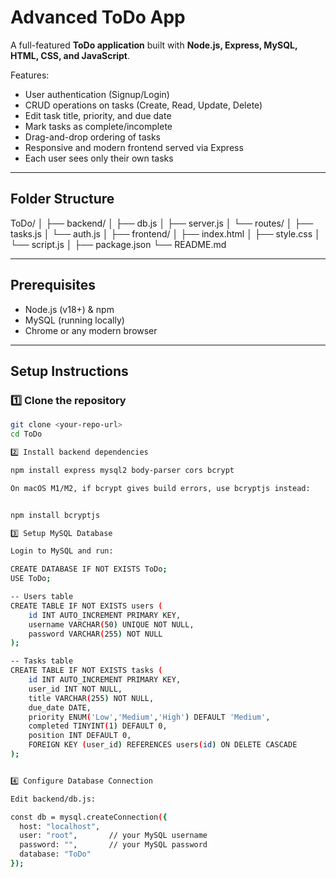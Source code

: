 # Advanced ToDo App

A full-featured **ToDo application** built with **Node.js, Express, MySQL, HTML, CSS, and JavaScript**.  

Features:  
- User authentication (Signup/Login)  
- CRUD operations on tasks (Create, Read, Update, Delete)  
- Edit task title, priority, and due date  
- Mark tasks as complete/incomplete  
- Drag-and-drop ordering of tasks  
- Responsive and modern frontend served via Express  
- Each user sees only their own tasks  

---

## Folder Structure

ToDo/
│
├── backend/
│   ├── db.js
│   ├── server.js
│   └── routes/
│       ├── tasks.js
│       └── auth.js
│
├── frontend/
│   ├── index.html
│   ├── style.css
│   └── script.js
│
├── package.json
└── README.md

---

## Prerequisites

- Node.js (v18+) & npm  
- MySQL (running locally)  
- Chrome or any modern browser  

---

## Setup Instructions

### 1️⃣ Clone the repository
```bash
git clone <your-repo-url>
cd ToDo

2️⃣ Install backend dependencies

npm install express mysql2 body-parser cors bcrypt

On macOS M1/M2, if bcrypt gives build errors, use bcryptjs instead:


npm install bcryptjs

3️⃣ Setup MySQL Database

Login to MySQL and run:

CREATE DATABASE IF NOT EXISTS ToDo;
USE ToDo;

-- Users table
CREATE TABLE IF NOT EXISTS users (
    id INT AUTO_INCREMENT PRIMARY KEY,
    username VARCHAR(50) UNIQUE NOT NULL,
    password VARCHAR(255) NOT NULL
);

-- Tasks table
CREATE TABLE IF NOT EXISTS tasks (
    id INT AUTO_INCREMENT PRIMARY KEY,
    user_id INT NOT NULL,
    title VARCHAR(255) NOT NULL,
    due_date DATE,
    priority ENUM('Low','Medium','High') DEFAULT 'Medium',
    completed TINYINT(1) DEFAULT 0,
    position INT DEFAULT 0,
    FOREIGN KEY (user_id) REFERENCES users(id) ON DELETE CASCADE
);


4️⃣ Configure Database Connection

Edit backend/db.js:

const db = mysql.createConnection({
  host: "localhost",
  user: "root",       // your MySQL username
  password: "",       // your MySQL password
  database: "ToDo"
});

